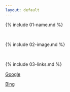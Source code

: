 ```yaml
---
layout: default
---
```


{% include 01-name.md %}

<br>

{% include 02-image.md %}

<br>

{% include 03-links.md %}

[Google](www.google.com)

[Bing](www.bing.com)

